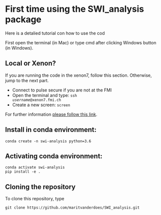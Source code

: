 # First time using the SWI_analysis package
Here is a detalied tutorial con how to use the cod

First open the terminal (in Mac) or type cmd after clicking Windows button (in Windows).

## Local or Xenon?
If you are running the code in the xenon7, follow this section. Otherwise, jump to the next part.

- Connect to pulse secure if you are not at the FMI
- Open the terminal and type: <code>ssh <i>username</i>@xenon7.fmi.ch</code>
- Create a new screen: <code>screen</code>

For further information [please follow this link](docs/xenon7.md). 

## Install in conda environment:

```
conda create -n swi-analysis python=3.6
```

## Activating conda environment:

```
conda activate swi-analysis
pip install -e .
```

## Cloning the repository
To clone this repository, type 
```
git clone https://github.com/maritvanderdoes/SWI_analysis.git 
```
